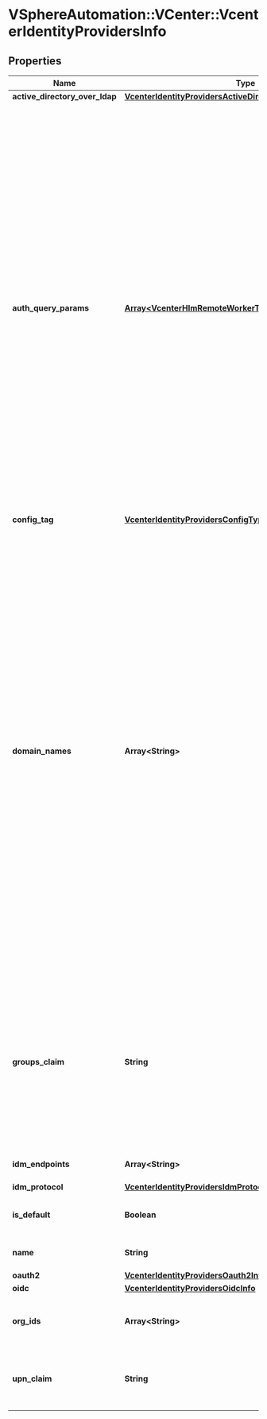 # VSphereAutomation::VCenter::VcenterIdentityProvidersInfo

## Properties
Name | Type | Description | Notes
------------ | ------------- | ------------- | -------------
**active_directory_over_ldap** | [**VcenterIdentityProvidersActiveDirectoryOverLdap**](VcenterIdentityProvidersActiveDirectoryOverLdap.md) |  | [optional] 
**auth_query_params** | [**Array&lt;VcenterHlmRemoteWorkerTrustCreateSpecGroupMap&gt;**](VcenterHlmRemoteWorkerTrustCreateSpecGroupMap.md) | &lt;p&gt;key/value pairs that are to be appended to the authEndpoint request.&lt;/p&gt; &lt;p&gt;How to append to authEndpoint request:&lt;/p&gt; If the map is not empty, a \&quot;?\&quot; is added to the endpoint URL, and combination of each k and each string in the v is added with an \&quot;&amp;\&quot; delimiter. Details:&lt;ul&gt; &lt;li&gt;If the value contains only one string, then the key is added with \&quot;k&#x3D;v\&quot;.&lt;/li&gt; &lt;li&gt;If the value is an empty list, then the key is added without a \&quot;&#x3D;v\&quot;.&lt;/li&gt; &lt;li&gt;If the value contains multiple strings, then the key is repeated in the query-string for each string in the value.&lt;/li&gt;&lt;/ul&gt; | [optional] 
**config_tag** | [**VcenterIdentityProvidersConfigType**](VcenterIdentityProvidersConfigType.md) |  | 
**domain_names** | **Array&lt;String&gt;** | Set of fully qualified domain names to trust when federating with this identity provider. Tokens from this identity provider will only be validated if the user belongs to one of these domains, and any domain-qualified groups in the tokens will be filtered to include only those groups that belong to one of these domains. If domainNames is an empty set, domain validation behavior at login with this identity provider will be as follows: the user&#39;s domain will be parsed from the User Principal Name (UPN) value that is found in the tokens returned by the identity provider. This domain will then be implicitly trusted and used to filter any groups that are also provided in the tokens. | [optional] 
**groups_claim** | **String** | Specifies which claim provides the group membership for the token subject. If empty, the default behavior for CSP is used. In this case, the groups for the subject will be comprised of the groups in &#39;group_names&#39; and &#39;group_ids&#39; claims. | [optional] 
**idm_endpoints** | **Array&lt;String&gt;** | Identity management endpoints. | [optional] 
**idm_protocol** | [**VcenterIdentityProvidersIdmProtocol**](VcenterIdentityProvidersIdmProtocol.md) |  | [optional] 
**is_default** | **Boolean** | Specifies whether the provider is the default provider. | 
**name** | **String** | The user friendly name for the provider | [optional] 
**oauth2** | [**VcenterIdentityProvidersOauth2Info**](VcenterIdentityProvidersOauth2Info.md) |  | [optional] 
**oidc** | [**VcenterIdentityProvidersOidcInfo**](VcenterIdentityProvidersOidcInfo.md) |  | [optional] 
**org_ids** | **Array&lt;String&gt;** | The set of orgIds as part of SDDC creation which provides the basis for tenancy | 
**upn_claim** | **String** | Specifies which claim provides the user principal name (UPN) for the user. | [optional] 


